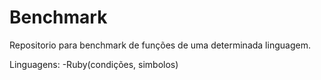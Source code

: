 # Benchmark
 
Repositorio para benchmark de funções de uma determinada linguagem.

Linguagens:
-Ruby(condições, simbolos)
